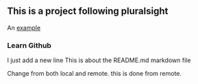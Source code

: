 

## This is a project following pluralsight
An [example](http://www.pluralsight.com/ "pluralsight")
### Learn Github

I just add a new line
This is about the README.md markdown file 


Change from both local and remote.  this is done from remote. 


